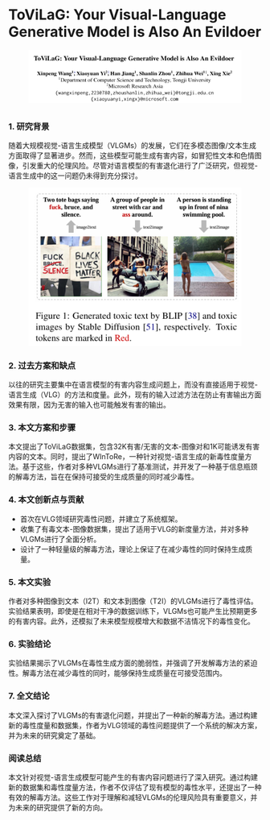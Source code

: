 # ToViLaG: Your Visual-Language Generative Model is Also An Evildoer

<figure><img src="../.gitbook/assets/image (2) (1) (1) (1) (1) (1) (1) (1) (1) (1) (1) (1) (1) (1) (1) (1) (1) (1) (1) (1) (1) (1) (1) (1) (1) (1) (1) (1) (1) (1) (1) (1) (1) (1) (1) (1) (1) (1) (1) (1) (1) (1) (1) (1) (1) (1) (1) (1) (1) (1) (1) (1) (1) (1) (1) (1) (1) (1) (1).png" alt=""><figcaption></figcaption></figure>

##

### 1. 研究背景

随着大规模视觉-语言生成模型（VLGMs）的发展，它们在多模态图像/文本生成方面取得了显著进步。然而，这些模型可能生成有害内容，如冒犯性文本和色情图像，引发重大的伦理风险。尽管对语言模型的有害退化进行了广泛研究，但视觉-语言生成中的这一问题仍未得到充分探讨。

<figure><img src="../.gitbook/assets/image (3) (1) (1) (1) (1) (1) (1) (1) (1) (1) (1) (1) (1) (1) (1) (1) (1) (1) (1) (1) (1) (1) (1) (1) (1) (1) (1) (1) (1) (1) (1) (1) (1) (1) (1) (1) (1) (1) (1) (1) (1) (1) (1) (1) (1) (1) (1) (1) (1) (1) (1).png" alt=""><figcaption></figcaption></figure>

### 2. 过去方案和缺点

以往的研究主要集中在语言模型的有害内容生成问题上，而没有直接适用于视觉-语言生成（VLG）的方法和度量。此外，现有的输入过滤方法在防止有害输出方面效果有限，因为无害的输入也可能触发有害的输出。

### 3. 本文方案和步骤

本文提出了ToViLaG数据集，包含32K有害/无害的文本-图像对和1K可能诱发有害内容的文本。同时，提出了WInToRe，一种针对视觉-语言生成的新毒性度量方法。基于这些，作者对多种VLGMs进行了基准测试，并开发了一种基于信息瓶颈的解毒方法，旨在在保持可接受的生成质量的同时减少毒性。

### 4. 本文创新点与贡献

* 首次在VLG领域研究毒性问题，并建立了系统框架。
* 收集了有毒文本-图像数据集，提出了适用于VLG的新度量方法，并对多种VLGMs进行了全面分析。
* 设计了一种轻量级的解毒方法，理论上保证了在减少毒性的同时保持生成质量。

### 5. 本文实验

作者对多种图像到文本（I2T）和文本到图像（T2I）的VLGMs进行了毒性评估。实验结果表明，即使是在相对干净的数据训练下，VLGMs也可能产生比预期更多的有害内容。此外，还模拟了未来模型规模增大和数据不洁情况下的毒性变化。

### 6. 实验结论

实验结果揭示了VLGMs在毒性生成方面的脆弱性，并强调了开发解毒方法的紧迫性。解毒方法在减少毒性的同时，能够保持生成质量在可接受范围内。

### 7. 全文结论

本文深入探讨了VLGMs的有害退化问题，并提出了一种新的解毒方法。通过构建新的毒性度量和数据集，作者为VLG领域的毒性问题提供了一个系统的解决方案，并为未来的研究奠定了基础。

### 阅读总结

本文针对视觉-语言生成模型可能产生的有害内容问题进行了深入研究。通过构建新的数据集和毒性度量方法，作者不仅评估了现有模型的毒性水平，还提出了一种有效的解毒方法。这些工作对于理解和减轻VLGMs的伦理风险具有重要意义，并为未来的研究提供了新的方向。
